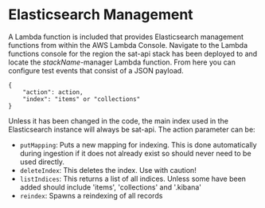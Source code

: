 # Elasticsearch Management

A Lambda function is included that provides Elasticsearch management functions from within the AWS Lambda Console. Navigate to the Lambda functions console for the region the sat-api stack has been deployed to and locate the *stackName*-manager Lambda function. From here you can configure test events that consist of a JSON payload.

```
{
    "action": action,
    "index": "items" or "collections"
}
```

Unless it has been changed in the code, the main index used in the Elasticsearch instance will always be sat-api. The action parameter can be:

- `putMapping`: Puts a new mapping for indexing. This is done automatically during ingestion if it does not already exist so should never need to be used directly.
- `deleteIndex`: This deletes the index. Use with caution!
- `listIndices`: This returns a list of all indices. Unless some have been added should include 'items', 'collections' and '.kibana'
- `reindex`: Spawns a reindexing of all records